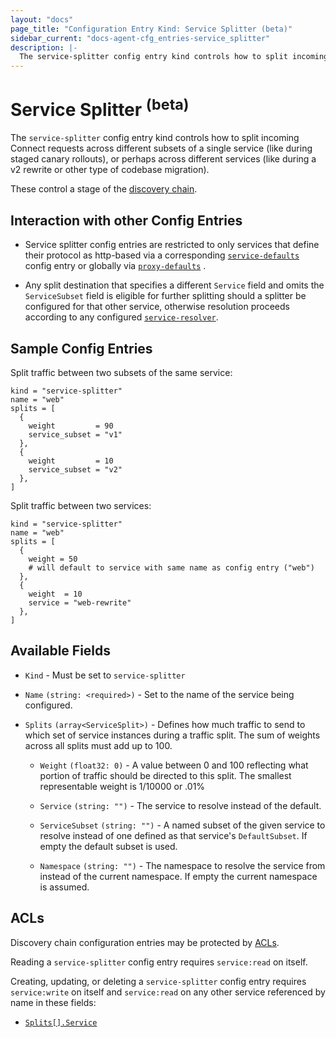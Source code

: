 ```yaml
---
layout: "docs"
page_title: "Configuration Entry Kind: Service Splitter (beta)"
sidebar_current: "docs-agent-cfg_entries-service_splitter"
description: |-
  The service-splitter config entry kind controls how to split incoming Connect requests across different subsets of a single service (like during staged canary rollouts), or perhaps across different services (like during a v2 rewrite or other type of codebase migration).
---
```


# Service Splitter <sup>(beta)</sup>

The `service-splitter` config entry kind controls how to split incoming Connect
requests across different subsets of a single service (like during staged
canary rollouts), or perhaps across different services (like during a v2
rewrite or other type of codebase migration).

These control a stage of the [discovery chain](/docs/connect/discovery-chain.html).

## Interaction with other Config Entries

- Service splitter config entries are restricted to only services that define
  their protocol as http-based via a corresponding
  [`service-defaults`](/docs/agent/config-entries/service-defaults.html) config
  entry or globally via
  [`proxy-defaults`](/docs/agent/config-entries/proxy-defaults.html) .

- Any split destination that specifies a different `Service` field and omits
  the `ServiceSubset` field is eligible for further splitting should a splitter
  be configured for that other service, otherwise resolution proceeds according
  to any configured
  [`service-resolver`](/docs/agent/config-entries/service-resolver.html).

## Sample Config Entries

Split traffic between two subsets of the same service:

```hcl
kind = "service-splitter"
name = "web"
splits = [
  {
    weight         = 90
    service_subset = "v1"
  },
  {
    weight         = 10
    service_subset = "v2"
  },
]
```

Split traffic between two services:

```hcl
kind = "service-splitter"
name = "web"
splits = [
  {
    weight = 50
    # will default to service with same name as config entry ("web")
  },
  {
    weight  = 10
    service = "web-rewrite"
  },
]
```

## Available Fields

- `Kind` - Must be set to `service-splitter`

- `Name` `(string: <required>)` - Set to the name of the service being configured.

- `Splits` `(array<ServiceSplit>)` - Defines how much traffic to send to which
  set of service instances during a traffic split.  The sum of weights across
  all splits must add up to 100.

  - `Weight` `(float32: 0)` - A value between 0 and 100 reflecting what portion
    of traffic should be directed to this split. The smallest representable
    weight is 1/10000 or .01%

  - `Service` `(string: "")` - The service to resolve instead of the default.

  - `ServiceSubset` `(string: "")` - A named subset of the given service to
    resolve instead of one defined as that service's `DefaultSubset`. If empty
    the default subset is used.

  - `Namespace` `(string: "")` - The namespace to resolve the service from
    instead of the current namespace. If empty the current namespace is
    assumed.

## ACLs

Discovery chain configuration entries may be protected by
[ACLs](https://learn.hashicorp.com/consul/security-networking/production-acls).

Reading a `service-splitter` config entry requires `service:read` on itself.

Creating, updating, or deleting a `service-splitter` config entry requires
`service:write` on itself and `service:read` on any other service referenced by
name in these fields:

- [`Splits[].Service`](#service)
